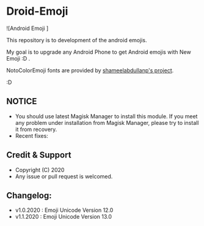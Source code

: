 # Droid-Emoji 


![Android Emoji ]

This repository is to development of the android emojis.

My goal is to upgrade any Android Phone to get Android emojis with New Emoji :D .
 
NotoColorEmoji fonts are provided by [shameelabdullanp's project](https://github.com/shameelabdullanp/droid-Emoji).

:D

## NOTICE

* You should use latest Magisk Manager to install this module. If you meet any problem under installation from Magisk Manager, please try to install it from recovery.
* Recent fixes:


## Credit & Support

* Copyright (C) 2020 
* Any issue or pull request is welcomed.

## Changelog:

* v1.0.2020 : Emoji Unicode Version 12.0 
* v1.1.2020 : Emoji Unicode Version 13.0
